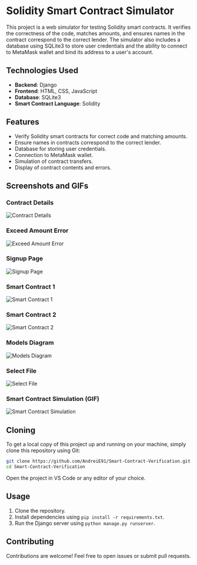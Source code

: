 # Solidity Smart Contract Simulator

This project is a web simulator for testing Solidity smart contracts. It verifies the correctness of the code, matches amounts, and ensures names in the contract correspond to the correct lender. The simulator also includes a database using SQLite3 to store user credentials and the ability to connect to MetaMask wallet and bind its address to a user's account.

## Technologies Used

- **Backend**: Django
- **Frontend**: HTML, CSS, JavaScript
- **Database**: SQLite3
- **Smart Contract Language**: Solidity

## Features

- Verify Solidity smart contracts for correct code and matching amounts.
- Ensure names in contracts correspond to the correct lender.
- Database for storing user credentials.
- Connection to MetaMask wallet.
- Simulation of contract transfers.
- Display of contract contents and errors.

## Screenshots and GIFs

### Contract Details
![Contract Details](presentation/contract_details.png)

### Exceed Amount Error
![Exceed Amount Error](presentation/img_exceedamount.png)

### Signup Page
![Signup Page](presentation/img_signup.png)

### Smart Contract 1
![Smart Contract 1](presentation/img_smartcontract1.png)

### Smart Contract 2
![Smart Contract 2](presentation/img_smartcontract2.png)

### Models Diagram
![Models Diagram](presentation/models.png)

### Select File
![Select File](presentation/select_file.png)

### Smart Contract Simulation (GIF)
![Smart Contract Simulation](presentation/SmartContract_gif.gif)

## Cloning

To get a local copy of this project up and running on your machine, simply clone this repository using Git:

```sh
git clone https://github.com/AndreiE91/Smart-Contract-Verification.git
cd Smart-Contract-Verification
```

Open the project in VS Code or any editor of your choice.

## Usage

1. Clone the repository.
2. Install dependencies using `pip install -r requirements.txt`.
3. Run the Django server using `python manage.py runserver`.

## Contributing

Contributions are welcome! Feel free to open issues or submit pull requests.

